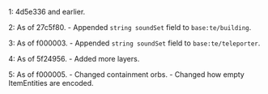 1: 4d5e336 and earlier.

2: As of 27c5f80.
	- Appended `string soundSet` field to `base:te/building`.

3: As of f000003.
	- Appended `string soundSet` field to `base:te/teleporter`.

4: As of 5f24956.
	- Added more layers.

5: As of f000005.
	- Changed containment orbs.
	- Changed how empty ItemEntities are encoded.
